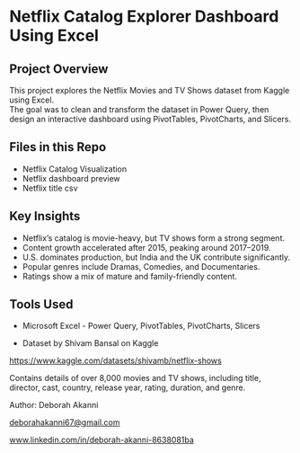 # Netflix Catalog Explorer Dashboard Using Excel

## Project Overview
This project explores the Netflix Movies and TV Shows dataset from Kaggle using Excel.  
The goal was to clean and transform the dataset in Power Query, then design an interactive dashboard using PivotTables, PivotCharts, and Slicers.

## Files in this Repo
- Netflix Catalog Visualization
- Netflix dashboard preview
- Netflix title csv

## Key Insights
- Netflix’s catalog is movie-heavy, but TV shows form a strong segment.  
- Content growth accelerated after 2015, peaking around 2017–2019.  
- U.S. dominates production, but India and the UK contribute significantly.  
- Popular genres include Dramas, Comedies, and Documentaries.  
- Ratings show a mix of mature and family-friendly content.  

## Tools Used
- Microsoft Excel - Power Query, PivotTables, PivotCharts, Slicers 

- Dataset by Shivam Bansal on Kaggle
  
https://www.kaggle.com/datasets/shivamb/netflix-shows
  
Contains details of over 8,000 movies and TV shows, including title, director, cast, country, release year, rating, duration, and genre. 


Author: Deborah Akanni

deborahakanni67@gmail.com

www.linkedin.com/in/deborah-akanni-8638081ba

